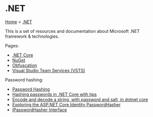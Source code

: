 # .NET

[Home](../readme.md) > [.NET](./readme.md)

This is a set of resources and documentation about Microsoft .NET framework & technologies.

Pages:

* [.NET Core](./dotnetcore/readme.md)
* [NuGet](./nuget.md)
* [Obfuscation](./obfuscation.md)
* [Visual Studio Team Services (VSTS)](./vsts.md)

Password hashing:

* [Password Hashing](https://docs.microsoft.com/en-us/aspnet/core/security/data-protection/consumer-apis/password-hashing)
* [Hashing passwords in .NET Core with tips](https://www.codeproject.com/articles/1104467/hashing-passwords-in-net-core-with-tips)
* [Encode and decode a string, with password and salt, in dotnet core](https://stackoverflow.com/questions/42459487/encode-and-decode-a-string-with-password-and-salt-in-dotnet-core)
* [Exploring the ASP.NET Core Identity PasswordHasher](https://andrewlock.net/exploring-the-asp-net-core-identity-passwordhasher/)
* [IPasswordHasher Interface](https://docs.microsoft.com/en-us/dotnet/api/microsoft.aspnetcore.identity.ipasswordhasher-1?view=aspnetcore-2.0)
